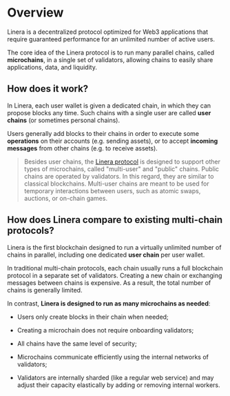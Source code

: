 # Overview

Linera is a decentralized protocol optimized for Web3 applications that require
guaranteed performance for an unlimited number of active users.

The core idea of the Linera protocol is to run many parallel chains, called
**microchains**, in a single set of validators, allowing chains to easily share
applications, data, and liquidity.

## How does it work?

In Linera, each user wallet is given a dedicated chain, in which they can propose blocks
any time. Such chains with a single user are called **user chains** (or sometimes personal
chains).

Users generally add blocks to their chains in order to execute some **operations** on their
accounts (e.g. sending assets), or to accept **incoming
messages** from other chains (e.g. to receive assets).

> Besides user chains, the [Linera protocol](https://linera.io/whitepaper) is
> designed to support other types of microchains, called "multi-user" and
> "public" chains. Public chains are operated by validators. In this regard,
> they are similar to classical blockchains. Multi-user chains are meant to be
> used for temporary interactions between users, such as atomic swaps, auctions,
> or on-chain games.

<!--
Importantly, validators ensure that all new blocks are **valid**. For instance,
transfer operations must originate from accounts with sufficient funds; and
incoming messages must have been actually sent from another chain. Blocks are
verified by validators in the same way for every chain.

A Linera **application** is a Wasm program that defines its own state and
operations. Users can publish bytecode and initialize an application on one
chain, and it will be automatically deployed to all chains where it is needed,
with a separate state on each chain.

To ensure coordination across chains, an application may rely on asynchronous
**cross-chain messages**. Message payloads are application-specific and opaque
to the rest of the system.

```ignore
                               ┌───┐     ┌───┐     ┌───┐
                       Chain A │   ├────►│   ├────►│   │
                               └───┘     └───┘     └───┘
                                                     ▲
                                           ┌─────────┘
                                           │
                               ┌───┐     ┌─┴─┐     ┌───┐
                       Chain B │   ├────►│   ├────►│   │
                               └───┘     └─┬─┘     └───┘
                                           │         ▲
                                           │         │
                                           ▼         │
                               ┌───┐     ┌───┐     ┌─┴─┐
                       Chain C │   ├────►│   ├────►│   │
                               └───┘     └───┘     └───┘
```

The number of applications present on a single chain is not limited. On the same
chain, applications are **composed** as usual using synchronous calls.

The current Linera SDK uses **Rust** as a source language to create Wasm
applications. It relies on the normal Rust toolchains so that Rust programmers
can work in their preferred environments.
-->

## How does Linera compare to existing multi-chain protocols?

Linera is the first blockchain designed to run a virtually unlimited number of
chains in parallel, including one dedicated **user chain** per user wallet.

In traditional multi-chain protocols, each chain usually runs a full blockchain
protocol in a separate set of validators. Creating a new chain or exchanging
messages between chains is expensive. As a result, the total number of chains is
generally limited.

In contrast, **Linera is designed to run as many microchains as needed**:

- Users only create blocks in their chain when needed;

- Creating a microchain does not require onboarding validators;

- All chains have the same level of security;

- Microchains communicate efficiently using the internal networks of validators;

- Validators are internally sharded (like a regular web service) and may adjust
  their capacity elastically by adding or removing internal workers.
